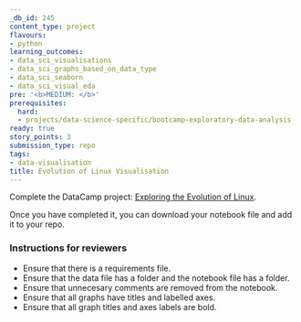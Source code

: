 ```yaml
---
_db_id: 245
content_type: project
flavours:
- python
learning_outcomes:
- data_sci_visualisations
- data_sci_graphs_based_on_data_type
- data_sci_seaborn
- data_sci_visual_eda
pre: '<b>MEDIUM: </b>'
prerequisites:
  hard:
  - projects/data-science-specific/bootcamp-exploratory-data-analysis
ready: true
story_points: 3
submission_type: repo
tags:
- data-visualisation
title: Evolution of Linux Visualisation
---
```


Complete the DataCamp project:
[Exploring the Evolution of Linux](https://www.datacamp.com/projects/111).

Once you have completed it, you can download your notebook file and add it to your repo.


### Instructions for reviewers
- Ensure that there is a requirements file.
- Ensure that the data file has a folder and the notebook file has a folder.
- Ensure that unnecesary comments are removed from the notebook.
- Ensure that all graphs have titles and labelled axes.
- Ensure that all graph titles and axes labels are bold.
